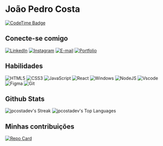 # João Pedro Costa

[![CodeTime Badge](https://img.shields.io/endpoint?style=social&color=222&url=https%3A%2F%2Fapi.codetime.dev%2Fshield%3Fid%3D26226%26project%3D%26in=0)](https://codetime.dev)
## Conecte-se comigo

[![LinkedIn](https://img.shields.io/badge/LinkedIn-0077B5?style=for-the-badge&logo=linkedin&logoColor=white)](https://www.linkedin.com/in/jo%C3%A3o-pedro-c-4a6040260/)
[![Instagram](https://img.shields.io/badge/-Instagram-%23E4405F?style=for-the-badge&logo=instagram&logoColor=white)](https://www.instagram.com/fallz.dev/)
[![E-mail](https://img.shields.io/badge/-Email-88B0DF?style=for-the-badge&logo=microsoft-outlook&logoColor=007BFF)](mailto:contatopedrodev@hotmail.com)
[![Portfolio](https://img.shields.io/badge/Portfolio-FF5722?style=for-the-badge&logo=todoist&logoColor=white)](https://jpcostadev.github.io/)

## Habilidades

![HTML5](https://img.shields.io/badge/HTML5-E34F26?style=for-the-badge&logo=html5&logoColor=white)
![CSS3](https://img.shields.io/badge/CSS3-1572B6?style=for-the-badge&logo=css3&logoColor=white)
![JavaScript](https://img.shields.io/badge/JavaScript-F7DF1E?style=for-the-badge&logo=javascript&logoColor=black)
![React](https://img.shields.io/badge/React-20232A?style=for-the-badge&logo=react&logoColor=61DAFB)
![Windows](https://img.shields.io/badge/Windows-000?style=for-the-badge&logo=windows&logoColor=2CA5E0)
![NodeJS](https://img.shields.io/badge/node.js-6DA55F?style=for-the-badge&logo=node.js&logoColor=white)
![Vscode](https://img.shields.io/badge/Vscode-007ACC?style=for-the-badge&logo=visual-studio-code&logoColor=white)
![Figma](https://img.shields.io/badge/Figma-696969?style=for-the-badge&logo=figma&logoColor=figma)
![Git](https://img.shields.io/badge/GIT-E44C30?style=for-the-badge&logo=git&logoColor=white)

## Github Stats


![jpcostadev's Streak](https://github-readme-streak-stats.herokuapp.com/?user=jpcostadev&theme=tokyonight&hide_border=false)
![jpcostadev's Top Languages](https://github-readme-stats.vercel.app/api/top-langs/?username=jpcostadev&theme=vue-dark&show_icons=true&hide_border=true&layout=compact)

## Minhas contribuições

[![Repo Card](https://github-readme-stats.vercel.app/api/pin/?username=jpcostadev&repo=dio-lab-open-source&bg_color=000&border_color=30A3DC&show_icons=true&icon_color=30A3DC&title_color=E94D5F&text_color=FFF)](https://github.com/jpcostadev/dio-lab-open-source)
